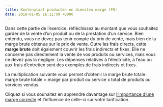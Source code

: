 ```yaml
---
title: Kostenplaat producten en diensten marge (FR)
date: 2018-01-05 16:11:00 +0000
---
```

Dans cette partie de l’exercice, réfléchissez au montant que vous souhaitez garder de la vente d’un produit ou de la prestation d’un service. Bien entendu, vous ne devez pas tenir compte du prix de vente, mais bien de la marge brute obtenue sur le prix de vente. Outre les frais directs, cette **marge brute** doit également couvrir les frais indirects et fixes. Elle ne concerne pas directement la vente de vos produits ou services, mais vous ne devez pas la négliger. Les dépenses relatives à l’électricité, à l’eau ou aux frais d’entretien sont des exemples de frais indirects et fixes.

La multiplication suivante vous permet d’obtenir la marge brute totale : marge brute totale = marge par produit ou service x total de produits ou services vendus.

Cliquez si vous souhaitez en apprendre davantage sur [l’importance d’une marge correcte](http://blog.xerius.be/debutant/vos-produits-et-services-a-leur-juste-valeur) et l’influence de celle-ci sur votre tarification.